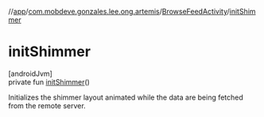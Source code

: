 //[app](../../../index.md)/[com.mobdeve.gonzales.lee.ong.artemis](../index.md)/[BrowseFeedActivity](index.md)/[initShimmer](init-shimmer.md)

# initShimmer

[androidJvm]\
private fun [initShimmer](init-shimmer.md)()

Initializes the shimmer layout animated while the data are being fetched from the remote server.
